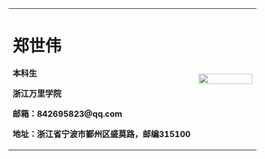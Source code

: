 <table border="0">
  <tr>
    <td width="75%">
      <h1>郑世伟</h1>
      <p><b>本科生</b></p>
      <p><b>浙江万里学院</b></p>
      <p><b>邮箱：842695823@qq.com</b></p>
      <p><b>地址：浙江省宁波市鄞州区盛莫路，邮编315100</b></p>
    </td>
    <td width="25%">
      <img src="/zhengjianzhao.jpg" width="100%"> 
    </td>
  </tr>
</table>
